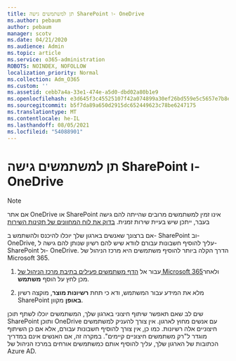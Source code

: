 ```yaml
---
title: תן למשתמשים גישה SharePoint ו- OneDrive
ms.author: pebaum
author: pebaum
manager: scotv
ms.date: 04/21/2020
ms.audience: Admin
ms.topic: article
ms.service: o365-administration
ROBOTS: NOINDEX, NOFOLLOW
localization_priority: Normal
ms.collection: Adm_O365
ms.custom: ''
ms.assetid: cebb7a4a-33e1-474e-a5d0-dbd02a80b1e9
ms.openlocfilehash: e3d645f3c45525107f42a074899a30ef26bd559e5c5657e7b8ef69d406357b32
ms.sourcegitcommit: b5f7da89a650d2915dc652449623c78be6247175
ms.translationtype: MT
ms.contentlocale: he-IL
ms.lasthandoff: 08/05/2021
ms.locfileid: "54088901"
---
```

# <a name="give-users-access-to-sharepoint-and-onedrive"></a>תן למשתמשים גישה SharePoint ו- OneDrive

> [!NOTE]
> אם אתר OneDrive או SharePoint אינו זמין למשתמשים מרובים שהייתה להם גישה בעבר, ייתכן שיש בעיית שירות זמנית. [בדוק את לוח המחוונים של תקינות השירות](https://portal.office.com/adminportal/home#/servicehealth)
  
אם ברצונך שאנשים בארגון שלך יוכלו להיכנס ולהשתמש ב- SharePoint וב- OneDrive, עליך להוסיף חשבונות עבורם לוודא שיש להם רשיון שנותן להם גישה ל- SharePoint ול- OneDrive. הדרך הקלה ביותר להוסיף משתמשים היא מרכז הניהול של Microsoft 365.
  
1. עבור אל [הדף משתמשים פעילים בתיבת מרכז הניהול של Microsoft 365](https://portal.office.com/adminportal/home#/users)ולאחר מכן לחץ על הוסף **משתמש**.
    
2. מלא את המידע עבור המשתמש, ודא כי תחת **רשיונות מוצר**, מוקצה רשיון SharePoint **באופן** מקוון. 
    
שים לב שאם תאפשר שיתוף חיצוני בארגון שלך, המשתמשים יוכלו לשתף תוכן SharePoint ותוכן OneDrive עם אנשים מחוץ לארגון. אין צורך להעניק למשתמשים חיצוניים אלה רשיונות. כמו כן, אין צורך להוסיף חשבונות עבורם, אלא אם כן השיתוף מוגדר ל"רק משתמשים חיצוניים קיימים". במקרה זה, אם האנשים אינם במדריך הכתובות של הארגון שלך, עליך להוסיף אותם כמשתמשים אורחים במרכז הניהול של Azure AD.
  

